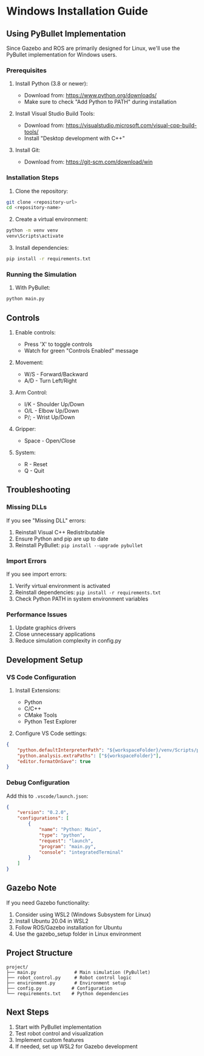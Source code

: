 # Windows Installation Guide

## Using PyBullet Implementation

Since Gazebo and ROS are primarily designed for Linux, we'll use the PyBullet implementation for Windows users.

### Prerequisites

1. Install Python (3.8 or newer):
   - Download from: https://www.python.org/downloads/
   - Make sure to check "Add Python to PATH" during installation

2. Install Visual Studio Build Tools:
   - Download from: https://visualstudio.microsoft.com/visual-cpp-build-tools/
   - Install "Desktop development with C++"

3. Install Git:
   - Download from: https://git-scm.com/download/win

### Installation Steps

1. Clone the repository:
```bash
git clone <repository-url>
cd <repository-name>
```

2. Create a virtual environment:
```bash
python -m venv venv
venv\Scripts\activate
```

3. Install dependencies:
```bash
pip install -r requirements.txt
```

### Running the Simulation

1. With PyBullet:
```bash
python main.py
```

## Controls

1. Enable controls:
   - Press 'X' to toggle controls
   - Watch for green "Controls Enabled" message

2. Movement:
   - W/S - Forward/Backward
   - A/D - Turn Left/Right

3. Arm Control:
   - I/K - Shoulder Up/Down
   - O/L - Elbow Up/Down
   - P/; - Wrist Up/Down

4. Gripper:
   - Space - Open/Close

5. System:
   - R - Reset
   - Q - Quit

## Troubleshooting

### Missing DLLs
If you see "Missing DLL" errors:
1. Reinstall Visual C++ Redistributable
2. Ensure Python and pip are up to date
3. Reinstall PyBullet: `pip install --upgrade pybullet`

### Import Errors
If you see import errors:
1. Verify virtual environment is activated
2. Reinstall dependencies: `pip install -r requirements.txt`
3. Check Python PATH in system environment variables

### Performance Issues
1. Update graphics drivers
2. Close unnecessary applications
3. Reduce simulation complexity in config.py

## Development Setup

### VS Code Configuration

1. Install Extensions:
   - Python
   - C/C++
   - CMake Tools
   - Python Test Explorer

2. Configure VS Code settings:
```json
{
    "python.defaultInterpreterPath": "${workspaceFolder}/venv/Scripts/python.exe",
    "python.analysis.extraPaths": ["${workspaceFolder}"],
    "editor.formatOnSave": true
}
```

### Debug Configuration

Add this to `.vscode/launch.json`:
```json
{
    "version": "0.2.0",
    "configurations": [
        {
            "name": "Python: Main",
            "type": "python",
            "request": "launch",
            "program": "main.py",
            "console": "integratedTerminal"
        }
    ]
}
```

## Gazebo Note

If you need Gazebo functionality:
1. Consider using WSL2 (Windows Subsystem for Linux)
2. Install Ubuntu 20.04 in WSL2
3. Follow ROS/Gazebo installation for Ubuntu
4. Use the gazebo_setup folder in Linux environment

## Project Structure

```
project/
├── main.py              # Main simulation (PyBullet)
├── robot_control.py     # Robot control logic
├── environment.py       # Environment setup
├── config.py           # Configuration
└── requirements.txt    # Python dependencies
```

## Next Steps

1. Start with PyBullet implementation
2. Test robot control and visualization
3. Implement custom features
4. If needed, set up WSL2 for Gazebo development